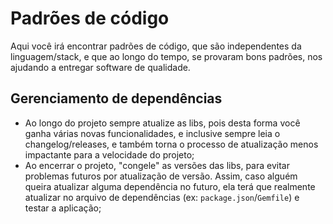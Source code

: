 # Padrões de código

Aqui você irá encontrar padrões de código, que são independentes da linguagem/stack, e que ao longo do tempo, se provaram bons padrões, nos ajudando a entregar software de qualidade.

## Gerenciamento de dependências

- Ao longo do projeto sempre atualize as libs, pois desta forma você ganha várias novas funcionalidades, e inclusive sempre leia o changelog/releases, e também torna o processo de atualização menos impactante para a velocidade do projeto;
- Ao encerrar o projeto, "congele" as versões das libs, para evitar problemas futuros por atualização de versão. Assim, caso alguém queira atualizar alguma dependência no futuro, ela terá que realmente atualizar no arquivo de dependências (ex: `package.json`/`Gemfile`) e testar a aplicação;
